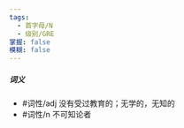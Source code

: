 ```yaml
---
tags:
  - 首字母/N
  - 级别/GRE
掌握: false
模糊: false
---
```

##### 词义
- #词性/adj  没有受过教育的；无学的，无知的
- #词性/n  不可知论者
